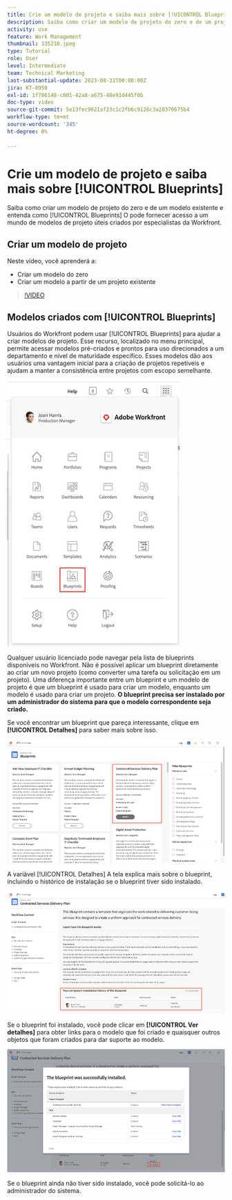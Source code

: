 ```yaml
---
title: Crie um modelo de projeto e saiba mais sobre [!UICONTROL Blueprints]
description: Saiba como criar um modelo de projeto do zero e de um projeto existente e entenda como [!UICONTROL Blueprints] O pode fornecer acesso a um mundo de modelos de projeto úteis criados por especialistas da Workfront.
activity: use
feature: Work Management
thumbnail: 335210.jpeg
type: Tutorial
role: User
level: Intermediate
team: Technical Marketing
last-substantial-update: 2023-08-31T00:00:00Z
jira: KT-8950
exl-id: 1f706148-c001-42a8-a675-48e91d445f0b
doc-type: video
source-git-commit: 5e13fec9021af23c1c2fb6c9126c3a28370675b4
workflow-type: tm+mt
source-wordcount: '345'
ht-degree: 0%

---
```


# Crie um modelo de projeto e saiba mais sobre [!UICONTROL Blueprints]

Saiba como criar um modelo de projeto do zero e de um modelo existente e entenda como [!UICONTROL Blueprints] O pode fornecer acesso a um mundo de modelos de projeto úteis criados por especialistas da Workfront.

## Criar um modelo de projeto

Neste vídeo, você aprenderá a:

* Criar um modelo do zero
* Criar um modelo a partir de um projeto existente

>[!VIDEO](https://video.tv.adobe.com/v/335210/?quality=12&learn=on)

## Modelos criados com [!UICONTROL Blueprints]

Usuários do Workfront podem usar [!UICONTROL Blueprints] para ajudar a criar modelos de projeto. Esse recurso, localizado no menu principal, permite acessar modelos pré-criados e prontos para uso direcionados a um departamento e nível de maturidade específico. Esses modelos dão aos usuários uma vantagem inicial para a criação de projetos repetíveis e ajudam a manter a consistência entre projetos com escopo semelhante.

![Blueprints no menu principal](assets/pt-blueprints-01.png)

Qualquer usuário licenciado pode navegar pela lista de blueprints disponíveis no Workfront. Não é possível aplicar um blueprint diretamente ao criar um novo projeto (como converter uma tarefa ou solicitação em um projeto). Uma diferença importante entre um blueprint e um modelo de projeto é que um blueprint é usado para criar um modelo, enquanto um modelo é usado para criar um projeto. **O blueprint precisa ser instalado por um administrador do sistema para que o modelo correspondente seja criado.**

Se você encontrar um blueprint que pareça interessante, clique em **[!UICONTROL Detalhes]** para saber mais sobre isso.

![Lista de blueprints](assets/pt-blueprints-02.png)

A variável [!UICONTROL Detalhes] A tela explica mais sobre o blueprint, incluindo o histórico de instalação se o blueprint tiver sido instalado.

![Detalhes sobre o uso de um blueprint](assets/pt-blueprints-03.png)

Se o blueprint foi instalado, você pode clicar em **[!UICONTROL Ver detalhes]** para obter links para o modelo que foi criado e quaisquer outros objetos que foram criados para dar suporte ao modelo.

![Detalhes sobre a instalação de um blueprint](assets/pt-blueprints-04.png)

Se o blueprint ainda não tiver sido instalado, você pode solicitá-lo ao administrador do sistema.
